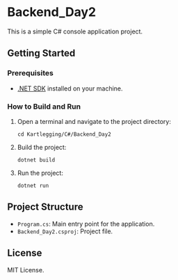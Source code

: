 # Backend_Day2

This is a simple C# console application project.

## Getting Started

### Prerequisites

-   [.NET SDK](https://dotnet.microsoft.com/download) installed on your machine.

### How to Build and Run

1. Open a terminal and navigate to the project directory:
    ```
    cd Kartlegging/C#/Backend_Day2
    ```
2. Build the project:
    ```
    dotnet build
    ```
3. Run the project:
    ```
    dotnet run
    ```

## Project Structure

-   `Program.cs`: Main entry point for the application.
-   `Backend_Day2.csproj`: Project file.

## License

MIT License.
